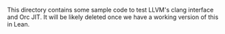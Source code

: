 This directory contains some sample code to test LLVM's clang
interface and Orc JIT.  It will be likely deleted once we have
a working version of this in Lean.
